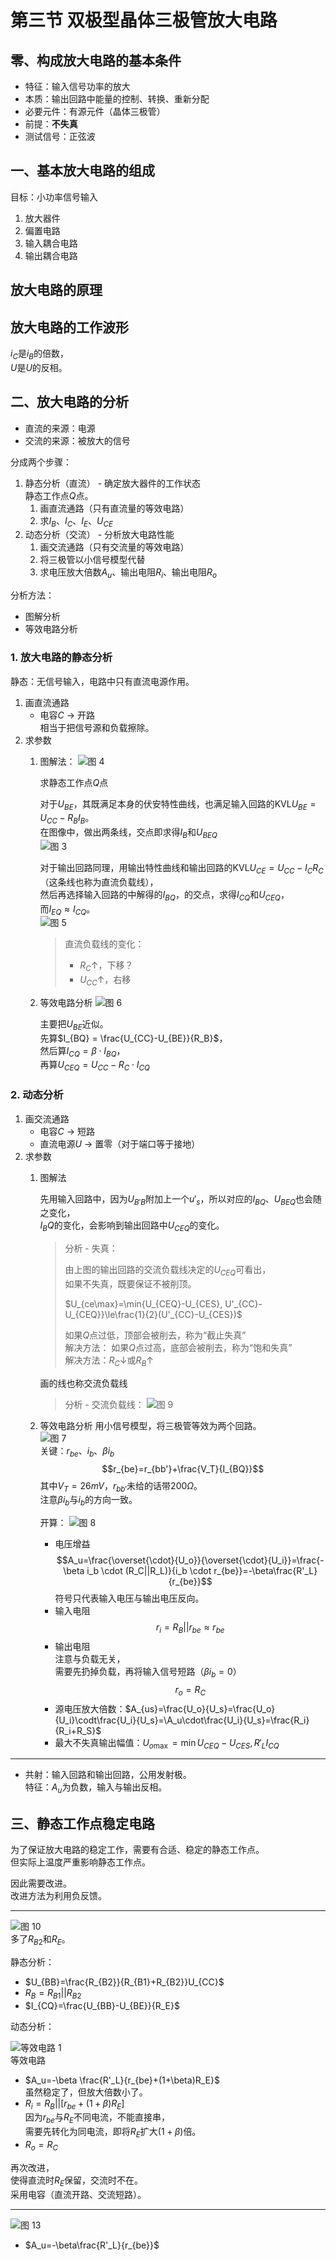 # 第三节 双极型晶体三极管放大电路

## 零、构成放大电路的基本条件

* 特征：输入信号功率的放大
* 本质：输出回路中能量的控制、转换、重新分配
* 必要元件：有源元件（晶体三极管）
* 前提：**不失真**
* 测试信号：正弦波

## 一、基本放大电路的组成

目标：小功率信号输入

1. 放大器件
2. 偏置电路
3. 输入耦合电路
4. 输出耦合电路

## 放大电路的原理

## 放大电路的工作波形

$i_C$是$i_B$的倍数，  
$U$是$U$的反相。

## 二、放大电路的分析

* 直流的来源：电源
* 交流的来源：被放大的信号

分成两个步骤：

1. 静态分析（直流） - 确定放大器件的工作状态  
   静态工作点$Q$点。
   1. 画直流通路（只有直流量的等效电路）
   2. 求$I_B$、$I_C$、$I_E$、$U_{CE}$
2. 动态分析（交流） - 分析放大电路性能
   1. 画交流通路（只有交流量的等效电路）
   2. 将三极管以小信号模型代替
   3. 求电压放大倍数$A_u$、输出电阻$R_i$、输出电阻$R_o$

分析方法：

* 图解分析
* 等效电路分析

### 1. 放大电路的静态分析

静态：无信号输入，电路中只有直流电源作用。

1. 画直流通路
   * 电容$C$ → 开路  
     相当于把信号源和负载擦除。
2. 求参数
   1. 图解法：
      ![图 4](images/Transistor-Amplifier-Circuit_3--11-12_10-24-54.png)

      求静态工作点$Q$点

      对于$U_{BE}$，其既满足本身的伏安特性曲线，也满足输入回路的KVL$U_{BE}=U_{CC}-R_BI_B$。  
      在图像中，做出两条线，交点即求得$I_B$和$U_{BEQ}$  
      ![图 3](images/Transistor-Amplifier-Circuit_3--11-12_10-23-26.png)

      对于输出回路同理，用输出特性曲线和输出回路的KVL$U_{CE}=U_{CC}-I_CR_C$（这条线也称为直流负载线），  
      然后再选择输入回路的中解得的$I_{BQ}$，的交点，求得$I_{CQ}$和$U_{CEQ}$，  
      而$I_{EQ}\approx I_{CQ}$。  
      ![图 5](images/Transistor-Amplifier-Circuit_3--11-12_10-27-06.png)
      > 直流负载线的变化：
      >
      > * $R_C\uparrow$，下移？
      > * $U_{CC}\uparrow$，右移

   2. 等效电路分析
      ![图 6](images/Transistor-Amplifier-Circuit_3--11-12_10-58-37.png)

      主要把$U_{BE}$近似。  
      先算$I_{BQ} = \frac{U_{CC}-U_{BE}}{R_B}$，  
      然后算$I_{CQ}=\beta\cdot I_{BQ}$，  
      再算$U_{CEQ}=U_{CC}-R_C\cdot I_{CQ}$

### 2. 动态分析

1. 画交流通路
   * 电容$C$ → 短路
   * 直流电源$U$ → 置零（对于端口等于接地）
2. 求参数
   1. 图解法  

      先用输入回路中，因为$U_{B'B}$附加上一个$u'_s$，所以对应的$I_{BQ}$、$U_{BEQ}$也会随之变化，  
      $I_BQ$的变化，会影响到输出回路中$U_{CEQ}$的变化。

      > 分析 - 失真：
      >
      > 由上图的输出回路的交流负载线决定的$U_{CEQ}$可看出，  
      > 如果不失真，既要保证不被削顶。
      >
      > $U_{ce\max}=\min{U_{CEQ}-U_{CES}, U'_{CC}-U_{CEQ}}\le\frac{1}{2}(U'_{CC}-U_{CES})$
      >
      > 如果$Q$点过低，顶部会被削去，称为“截止失真”  
      > 解决方法：
      > 如果$Q$点过高，底部会被削去，称为“饱和失真”  
      > 解决方法：$R_C\downarrow$或$R_B\uparrow$

      画的线也称交流负载线
      > 分析 - 交流负载线：
      > ![图 9](images/Transistor-Amplifier-Circuit_3--11-12_11-39-39.png)  

   2. 等效电路分析
      用小信号模型，将三极管等效为两个回路。  
      ![图 7](images/Transistor-Amplifier-Circuit_3--11-12_11-02-08.png)  
      关键：$r_{be}$、$i_b$、$\beta i_b$
      $$r_{be}=r_{bb'}+\frac{V_T}{I_{BQ}}$$
      其中$V_T=26mV$，$r_{bb'}$未给的话带$200\Omega$。  
      注意$\beta i_b$与$i_b$的方向一致。

      开算：
      ![图 8](images/Transistor-Amplifier-Circuit_3--11-12_11-08-41.png)

      * 电压增益
        $$A_u=\frac{\overset{\cdot}{U_o}}{\overset{\cdot}{U_i}}=\frac{-\beta i_b \cdot (R_C||R_L)}{i_b \cdot r_{be}}=-\beta\frac{R'_L}{r_{be}}$$
        符号只代表输入电压与输出电压反向。
      * 输入电阻
        $$r_i=R_B||r_{be}\approx r_{be}$$
      * 输出电阻  
        注意与负载无关，  
        需要先扔掉负载，再将输入信号短路（$\beta i_b=0$）
        $$r_o=R_C$$
      * 源电压放大倍数：$A_{us}=\frac{U_o}{U_s}=\frac{U_o}{U_i}\codt\frac{U_i}{U_s}=\A_u\cdot\frac{U_i}{U_s}=\frac{R_i}{R_i+R_S}$
      * 最大不失真输出幅值：$U_{o\max}=\min{U_{CEQ}-U_{CES},R'_LI_{CQ}}$

---

* 共射：输入回路和输出回路，公用发射极。  
  特征：$A_u$为负数，输入与输出反相。

## 三、静态工作点稳定电路

为了保证放大电路的稳定工作，需要有合适、稳定的静态工作点。  
但实际上温度严重影响静态工作点。

因此需要改进。  
改进方法为利用负反馈。

---

![图 10](images/Transistor-Amplifier-Circuit_3--11-12_11-51-37.png)  
多了$R_{B2}$和$R_E$。

静态分析：

* $U_{BB}=\frac{R_{B2}}{R_{B1}+R_{B2}}U_{CC}$
* $R_B=R_{B1}||R_{B2}$
* $I_{CQ}=\frac{U_{BB}-U_{BE}}{R_E}$

动态分析：

![等效电路 1](images/Transistor-Amplifier-Circuit_3--11-12_11-58-18.png)  
等效电路

* $A_u=-\beta \frac{R'_L}{r_{be}+(1+\beta)R_E}$  
  虽然稳定了，但放大倍数小了。
* $R_i=R_B||[r_{be}+(1+\beta)R_E]$  
  因为$r_{be}$与$R_E$不同电流，不能直接串，  
  需要先转化为同电流，即将$R_E$扩大$(1+\beta)$倍。
* $R_o=R_C$

再次改进，  
使得直流时$R_E$保留，交流时不在。  
采用电容（直流开路、交流短路）。

---

![图 13](images/Transistor-Amplifier-Circuit_3--11-12_12-02-11.png)

* $A_u=-\beta\frac{R'_L}{r_{be}}$
